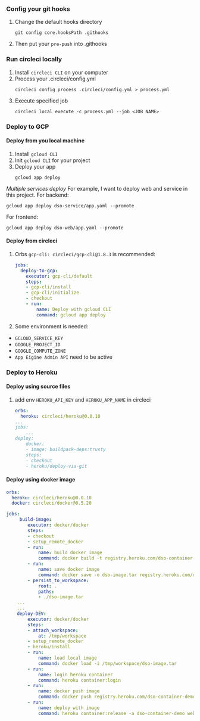 ### Config your git hooks
1. Change the default hooks directory
    ```shell script
    git config core.hooksPath .githooks
    ```
2. Then put your `pre-push` into .githooks

### Run circleci locally
1. Install `circleci CLI` on your computer
2. Process your .circleci/config.yml
    ```shell script
    circleci config process .circleci/config.yml > process.yml   
    ```
3. Execute specified job
    ```shell script
    circleci local execute -c process.yml --job <JOB NAME>
    ```

### Deploy to GCP
#### Deploy from you local machine
1. Install `gcloud CLI`
2. Init `gcloud CLI` for your project
3. Deploy your app
    ```shell script
    gcloud app deploy
    ```
*Multiple services deploy*
For example, I want to deploy web and service in this project.
For backend:
```shell script
gcloud app deploy dso-service/app.yaml --promote
```
For frontend:

```shell script
gcloud app deploy dso-web/app.yaml --promote
```
#### Deploy from circleci
1. Orbs `gcp-cli: circleci/gcp-cli@1.8.3` is recommended:
    ```yaml
    jobs:
      deploy-to-gcp:
        executor: gcp-cli/default
        steps:
        - gcp-cli/install
        - gcp-cli/initialize
        - checkout
        - run:
            name: Deploy with gcloud CLI
            command: gcloud app deploy
    ```
2. Some environment is needed:
 - `GCLOUD_SERVICE_KEY` 
 - `GOOGLE_PROJECT_ID`
 - `GOOGLE_COMPUTE_ZONE`
 - `App Eigine Admin API` need to be active

### Deploy to Heroku
#### Deploy using source files
1. add env `HEROKU_API_KEY` and `HEROKU_APP_NAME` in circleci
    ```yaml
    orbs:
      heroku: circleci/heroku@0.0.10
    ...
    jobs:
        ...
    deploy:
        docker:
        - image: buildpack-deps:trusty
        steps:
        - checkout
        - heroku/deploy-via-git
    ```

#### Deploy using docker image
```yaml
orbs:
  heroku: circleci/heroku@0.0.10
  docker: circleci/docker@0.5.20

jobs:
     build-image:
        executor: docker/docker
        steps:
        - checkout
        - setup_remote_docker
        - run:
            name: build docker image
            command: docker build -t registry.heroku.com/dso-container-demo/web .
        - run:
            name: save docker image
            command: docker save -o dso-image.tar registry.heroku.com/dso-container-demo/web:latest
        - persist_to_workspace:
            root: .
            paths:
            - ./dso-image.tar
    ...
    ...
    deploy-DEV:
        executor: docker/docker
        steps:
        - attach_workspace:
            at: /tmp/workspace
        - setup_remote_docker
        - heroku/install
        - run:
            name: load local image
            command: docker load -i /tmp/workspace/dso-image.tar
        - run:
            name: login heroku container
            command: heroku container:login
        - run:
            name: docker push image
            command: docker push registry.heroku.com/dso-container-demo/web
        - run:
            name: deploy with image
            command: heroku container:release -a dso-container-demo web
```

